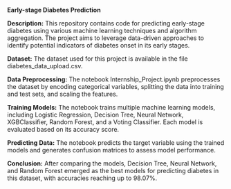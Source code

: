 **Early-stage Diabetes Prediction**

**Description:**
This repository contains code for predicting early-stage diabetes using various machine learning techniques and algorithm aggregation. The project aims to leverage data-driven approaches to identify potential indicators of diabetes onset in its early stages.

**Dataset:**
The dataset used for this project is available in the file diabetes_data_upload.csv.

**Data Preprocessing:**
The notebook Internship_Project.ipynb preprocesses the dataset by encoding categorical variables, splitting the data into training and test sets, and scaling the features.

**Training Models:**
The notebook trains multiple machine learning models, including Logistic Regression, Decision Tree, Neural Network, XGBClassifier, Random Forest, and a Voting Classifier. Each model is evaluated based on its accuracy score.

**Predicting Data:**
The notebook predicts the target variable using the trained models and generates confusion matrices to assess model performance.

**Conclusion:**
After comparing the models, Decision Tree, Neural Network, and Random Forest emerged as the best models for predicting diabetes in this dataset, with accuracies reaching up to 98.07%.

